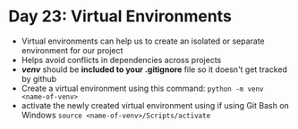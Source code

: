 # Day 23: Virtual Environments

- Virtual environments can help us to create an isolated or separate environment for our project
- Helps avoid conflicts in dependencies across projects
- **_venv_** should be **included to your .gitignore** file so it doesn't get tracked by github
- Create a virtual environment using this command: `python -m venv <name-of-venv>`
- activate the newly created virtual environment using if using Git Bash on Windows `source <name-of-venv>/Scripts/activate`
